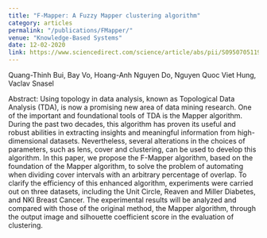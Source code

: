 ```yaml
---
title: "F-Mapper: A Fuzzy Mapper clustering algorithm"
category: articles
permalink: "/publications/FMapper/"
venue: "Knowledge-Based Systems"
date: 12-02-2020
link: https://www.sciencedirect.com/science/article/abs/pii/S0950705119304794
---
```


[comment]: <> (<a href="https://www.sciencedirect.com/science/article/abs/pii/S0950705119304794">Arxiv</a>.)
Quang-Thinh Bui, Bay Vo, Hoang-Anh Nguyen Do, Nguyen Quoc Viet Hung, Vaclav Snasel

Abstract: Using topology in data analysis, known as Topological Data Analysis (TDA), is now a promising new area of data mining research. One of the important and foundational tools of TDA is the Mapper algorithm. During the past two decades, this algorithm has proven its useful and robust abilities in extracting insights and meaningful information from high-dimensional datasets. Nevertheless, several alterations in the choices of parameters, such as lens, cover and clustering, can be used to develop this algorithm. In this paper, we propose the F-Mapper algorithm, based on the foundation of the Mapper algorithm, to solve the problem of automating when dividing cover intervals with an arbitrary percentage of overlap. To clarify the efficiency of this enhanced algorithm, experiments were carried out on three datasets, including the Unit Circle, Reaven and Miller Diabetes, and NKI Breast Cancer. The experimental results will be analyzed and compared with those of the original method, the Mapper algorithm, through the output image and silhouette coefficient score in the evaluation of clustering.


